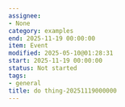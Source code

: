 ```yaml
---
assignee:
- None
category: examples
end: 2025-11-19 00:00:00
item: Event
modified: 2025-05-10@01:28:31
start: 2025-11-19 00:00:00
status: Not started
tags:
- general
title: do thing-20251119000000
---
```


